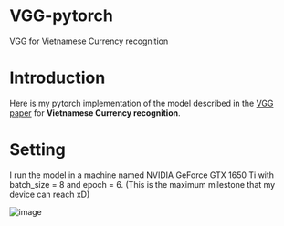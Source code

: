 # VGG-pytorch
VGG for Vietnamese Currency recognition

# Introduction   
Here is my pytorch implementation of the model described in the [VGG paper](https://arxiv.org/pdf/1409.1556) for **Vietnamese Currency recognition**.

# Setting 

I run the model in a machine named NVIDIA GeForce GTX 1650 Ti with batch_size = 8 and epoch = 6. (This is the maximum milestone that my device can reach xD) 

![image](https://github.com/user-attachments/assets/f3286479-a32d-485e-938d-10cb5a7aad2b)

        
